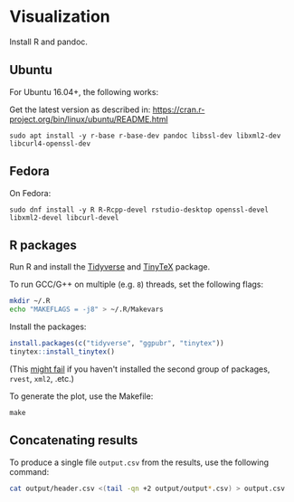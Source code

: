 # Visualization

Install R and pandoc.

## Ubuntu 

For Ubuntu 16.04+, the following works:

Get the latest version as described in: https://cran.r-project.org/bin/linux/ubuntu/README.html

```console
sudo apt install -y r-base r-base-dev pandoc libssl-dev libxml2-dev libcurl4-openssl-dev
```

## Fedora

On Fedora:

```console
sudo dnf install -y R R-Rcpp-devel rstudio-desktop openssl-devel libxml2-devel libcurl-devel
```

## R packages

Run R and install the [Tidyverse](https://www.tidyverse.org/) and [TinyTeX](https://yihui.name/tinytex/) package.

To run GCC/G++ on multiple (e.g. `8`) threads, set the following flags:

```bash
mkdir ~/.R
echo "MAKEFLAGS = -j8" > ~/.R/Makevars
```

Install the packages:

```R
install.packages(c("tidyverse", "ggpubr", "tinytex"))
tinytex::install_tinytex()
```

(This [might fail](https://github.com/FTSRG/cheat-sheets/wiki/R-programming-language#installing-tidyverse-on-ubuntu) if you haven't installed the second group of packages, `rvest`, `xml2`, .etc.)

To generate the plot, use the Makefile:

```console
make
```

## Concatenating results

To produce a single file `output.csv` from the results, use the following command:

```bash
cat output/header.csv <(tail -qn +2 output/output*.csv) > output.csv
```
